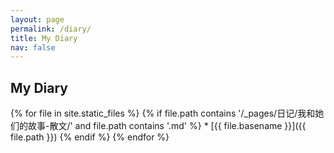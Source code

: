 ```yaml
---
layout: page
permalink: /diary/
title: My Diary
nav: false
---
```


<h2>My Diary</h2>

{% for file in site.static_files %}
    {% if file.path contains '/_pages/日记/我和她们的故事-散文/' and file.path contains '.md' %}
    * [{{ file.basename }}]({{ file.path }})
    {% endif %}
{% endfor %}
